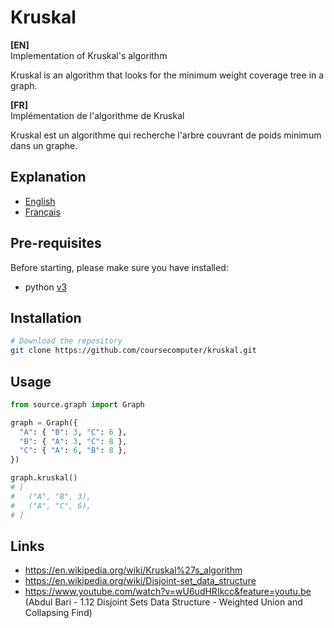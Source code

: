 # Kruskal
<strong>[EN]</strong>  
Implementation of Kruskal's algorithm

Kruskal is an algorithm that looks for the minimum weight coverage tree in a graph.

<strong>[FR]</strong>  
Implémentation de l'algorithme de Kruskal

Kruskal est un algorithme qui recherche l'arbre couvrant de poids minimum dans un graphe.

## Explanation
* [English](./documentation/explanation.en.md)
* [Français](./documentation/explanation.fr.md)

## Pre-requisites
Before starting, please make sure you have installed:
- python [v3](https://www.python.org/)

## Installation
```bash
# Download the repository
git clone https://github.com/coursecomputer/kruskal.git
```

## Usage
```python
from source.graph import Graph

graph = Graph({
  "A": { "B": 3, "C": 6 },
  "B": { "A": 3, "C": 8 },
  "C": { "A": 6, "B": 8 },
})

graph.kruskal()
# [
#   ("A", "B", 3),
#   ("A", "C", 6),
# ]
```

## Links
* https://en.wikipedia.org/wiki/Kruskal%27s_algorithm
* https://en.wikipedia.org/wiki/Disjoint-set_data_structure
* https://www.youtube.com/watch?v=wU6udHRIkcc&feature=youtu.be (Abdul Bari - 1.12 Disjoint Sets Data Structure - Weighted Union and Collapsing Find)
